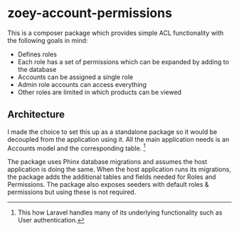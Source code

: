 # zoey-account-permissions

This is a composer package which provides simple ACL functionality with the following goals in mind:

- Defines roles
- Each role has a set of permissions which can be expanded by adding to the database
- Accounts can be assigned a single role
- Admin role accounts can access everything
- Other roles are limited in which products can be viewed

## Architecture

I made the choice to set this up as a standalone package so it would be decoupled from the application using it. All the main application needs is an Accounts model and the corresponding table. [^1]

The package uses Phinx database migrations and assumes the host application is doing the same. When the host application runs its migrations, the package adds the additional tables and fields needed for Roles and Permissions. The package also exposes seeders with default roles & permissions but using these is not required.

[^1]: This how Laravel handles many of its underlying functionality such as User authentication.
